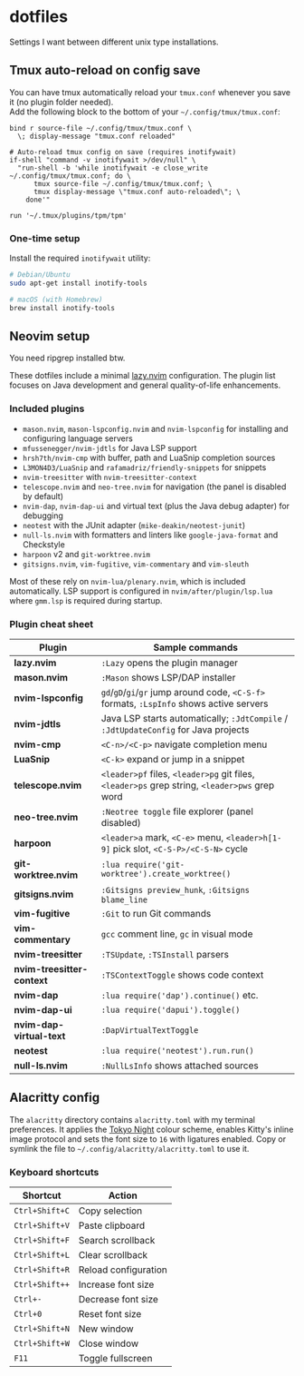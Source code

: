 # dotfiles
Settings I want between different unix type installations.

## Tmux auto-reload on config save

You can have tmux automatically reload your `tmux.conf` whenever you save it (no plugin folder needed).  
Add the following block to the bottom of your `~/.config/tmux/tmux.conf`:

```tmux
bind r source-file ~/.config/tmux/tmux.conf \
  \; display-message "tmux.conf reloaded"

# Auto-reload tmux config on save (requires inotifywait)
if-shell "command -v inotifywait >/dev/null" \
  "run-shell -b 'while inotifywait -e close_write ~/.config/tmux/tmux.conf; do \
      tmux source-file ~/.config/tmux/tmux.conf; \
      tmux display-message \"tmux.conf auto-reloaded\"; \
    done'"

run '~/.tmux/plugins/tpm/tpm'
```

### One-time setup

Install the required `inotifywait` utility:

```bash
# Debian/Ubuntu
sudo apt-get install inotify-tools

# macOS (with Homebrew)
brew install inotify-tools
```

## Neovim setup

You need ripgrep installed btw. 

These dotfiles include a minimal [lazy.nvim](https://github.com/folke/lazy.nvim) configuration.  The plugin list focuses on Java development and general quality-of-life enhancements.

### Included plugins

- `mason.nvim`, `mason-lspconfig.nvim` and `nvim-lspconfig` for installing and configuring language servers
- `mfussenegger/nvim-jdtls` for Java LSP support
- `hrsh7th/nvim-cmp` with buffer, path and LuaSnip completion sources
- `L3MON4D3/LuaSnip` and `rafamadriz/friendly-snippets` for snippets
- `nvim-treesitter` with `nvim-treesitter-context`
- `telescope.nvim` and `neo-tree.nvim` for navigation (the panel is disabled by default)
- `nvim-dap`, `nvim-dap-ui` and virtual text (plus the Java debug adapter) for debugging
- `neotest` with the JUnit adapter (`mike-deakin/neotest-junit`)
- `null-ls.nvim` with formatters and linters like `google-java-format` and Checkstyle
- `harpoon` v2 and `git-worktree.nvim`
- `gitsigns.nvim`, `vim-fugitive`, `vim-commentary` and `vim-sleuth`

Most of these rely on `nvim-lua/plenary.nvim`, which is included automatically.
LSP support is configured in `nvim/after/plugin/lsp.lua` where `gmm.lsp` is
required during startup.

### Plugin cheat sheet

| Plugin | Sample commands |
| ------ | --------------- |
| **lazy.nvim** | `:Lazy` opens the plugin manager |
| **mason.nvim** | `:Mason` shows LSP/DAP installer |
| **nvim-lspconfig** | `gd`/`gD`/`gi`/`gr` jump around code, `<C-S-f>` formats, `:LspInfo` shows active servers |
| **nvim-jdtls** | Java LSP starts automatically; `:JdtCompile` / `:JdtUpdateConfig` for Java projects |
| **nvim-cmp** | `<C-n>/<C-p>` navigate completion menu |
| **LuaSnip** | `<C-k>` expand or jump in a snippet |
| **telescope.nvim** | `<leader>pf` files, `<leader>pg` git files, `<leader>ps` grep string, `<leader>pws` grep word |
| **neo-tree.nvim** | `:Neotree toggle` file explorer (panel disabled) |
| **harpoon** | `<leader>a` mark, `<C-e>` menu, `<leader>h[1-9]` pick slot, `<C-S-P>/<C-S-N>` cycle |
| **git-worktree.nvim** | `:lua require('git-worktree').create_worktree()` |
| **gitsigns.nvim** | `:Gitsigns preview_hunk`, `:Gitsigns blame_line` |
| **vim-fugitive** | `:Git` to run Git commands |
| **vim-commentary** | `gcc` comment line, `gc` in visual mode |
| **nvim-treesitter** | `:TSUpdate`, `:TSInstall` parsers |
| **nvim-treesitter-context** | `:TSContextToggle` shows code context |
| **nvim-dap** | `:lua require('dap').continue()` etc. |
| **nvim-dap-ui** | `:lua require('dapui').toggle()` |
| **nvim-dap-virtual-text** | `:DapVirtualTextToggle` |
| **neotest** | `:lua require('neotest').run.run()` |
| **null-ls.nvim** | `:NullLsInfo` shows attached sources |

## Alacritty config

The `alacritty` directory contains `alacritty.toml` with my terminal
preferences.  It applies the
[Tokyo Night](https://github.com/folke/tokyonight.nvim) colour scheme, enables
Kitty's inline image protocol and sets the font size to `16` with ligatures
enabled.  Copy or symlink the file to
`~/.config/alacritty/alacritty.toml` to use it.

### Keyboard shortcuts

| Shortcut | Action |
| -------- | ------ |
| `Ctrl+Shift+C` | Copy selection |
| `Ctrl+Shift+V` | Paste clipboard |
| `Ctrl+Shift+F` | Search scrollback |
| `Ctrl+Shift+L` | Clear scrollback |
| `Ctrl+Shift+R` | Reload configuration |
| `Ctrl+Shift++` | Increase font size |
| `Ctrl+-` | Decrease font size |
| `Ctrl+0` | Reset font size |
| `Ctrl+Shift+N` | New window |
| `Ctrl+Shift+W` | Close window |
| `F11` | Toggle fullscreen |
